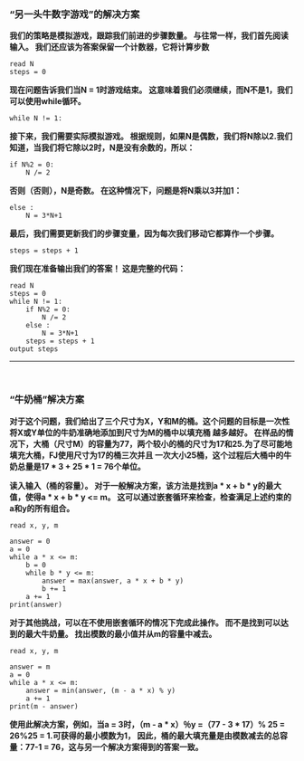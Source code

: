 ### “另一头牛数字游戏”的解决方案

**我们的策略是模拟游戏，跟踪我们前进的步骤数量。 与往常一样，我们首先阅读输入。 我们还应该为答案保留一个计数器，它将计算步数**

```
read N
steps = 0
```

**现在问题告诉我们当N = 1时游戏结束。 这意味着我们必须继续，而N不是1，我们可以使用while循环。**
```
while N != 1:
```


**接下来，我们需要实际模拟游戏。 根据规则，如果N是偶数，我们将N除以2.我们知道，当我们将它除以2时，N是没有余数的，所以：**

```
if N%2 = 0:
    N /= 2
```

**否则（否则），N是奇数。 在这种情况下，问题是将N乘以3并加1：**
```
else :
    N = 3*N+1
```
**最后，我们需要更新我们的步骤变量，因为每次我们移动它都算作一个步骤。**
```
steps = steps + 1
```

**我们现在准备输出我们的答案！ 这是完整的代码：**

```
read N
steps = 0
while N != 1:
    if N%2 = 0:
        N /= 2
    else :
        N = 3*N+1
    steps = steps + 1
output steps
```


---

<br>

### “牛奶桶”解决方案

**对于这个问题，我们给出了三个尺寸为X，Y和M的桶。这个问题的目标是一次性将X或Y单位的牛奶准确地添加到尺寸为M的桶中以填充桶 越多越好。 在样品的情况下，大桶（尺寸M）的容量为77，两个较小的桶的尺寸为17和25.为了尽可能地填充大桶，FJ使用尺寸为17的桶三次并且 一次大小25桶，这个过程后大桶中的牛奶总量是17 * 3 + 25 * 1 = 76个单位。**

**读入输入（桶的容量）。 对于一般解决方案，该方法是找到a * x + b * y的最大值，使得a * x + b * y <= m。 这可以通过嵌套循环来检查，检查满足上述约束的a和y的所有组合。**

```
read x, y, m

answer = 0
a = 0
while a * x <= m:
    b = 0
    while b * y <= m:
        answer = max(answer, a * x + b * y)
        b += 1
    a += 1
print(answer)
```

**对于其他挑战，可以在不使用嵌套循环的情况下完成此操作。 而不是找到可以达到的最大牛奶量。 找出模数的最小值并从m的容量中减去。**

```
read x, y, m

answer = m
a = 0
while a * x <= m:
    answer = min(answer, (m - a * x) % y)
    a += 1
print(m - answer)
```

**使用此解决方案，例如，当a = 3时，（m - a * x）％y =（77 - 3 * 17）% 25 = 26%25 = 1.可获得的最小模数为1， 因此，桶的最大填充量是由模数减去的总容量：77-1 = 76，这与另一个解决方案得到的答案一致。**

